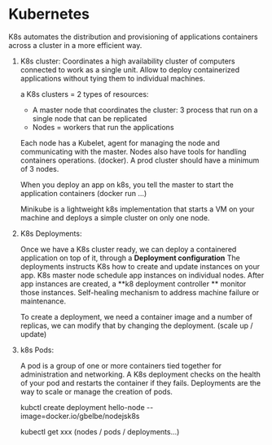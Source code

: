 # Kubernetes

K8s automates the distribution and provisioning of applications containers across a cluster in a more efficient way.


1. K8s cluster:
    Coordinates a high availability cluster of computers connected to work as a single unit.
    Allow to deploy containerized applications without tying them to individual machines.


    a K8s clusters =  2 types of resources:
    - A master node that coordinates the cluster: 3 process that run on a single node that can be replicated
    - Nodes = workers that run the applications

    Each node has a Kubelet, agent for managing the node and communicating with the master. 
    Nodes also have tools for handling containers operations. (docker).
    A prod cluster should have a minimum of 3 nodes.

    When you deploy an app on k8s, you tell the master to start the application containers (docker run ...)

    Minikube is a lightweight k8s implementation that starts a VM on your machine and deploys a simple cluster on only one node.


2. K8s Deployments:

    Once we have a K8s cluster ready, we can deploy a containered application on top of it, through a **Deployment configuration**
    The deployments instructs K8s how to create and update instances on your app. K8s master node schedule app instances on individual nodes.
    After app instances are created, a **k8 deployment controller ** monitor those instances. 
    Self-healing mechanism to address machine failure or maintenance.
 
    To create a deployment, we need a container image and a number of replicas, we can modify that by changing the deployment. (scale up / update)

3. k8s Pods:

    A pod is a group of one or more containers tied together for administration and networking.  A K8s deployment checks on the health of your pod and
    restarts the container if they fails. Deployments are the way to scale or manage the creation of pods.

    kubctl create deployment hello-node --image=docker.io/gbelbe/nodejsk8s
        
    kubectl get xxx  (nodes / pods / deployments...)

